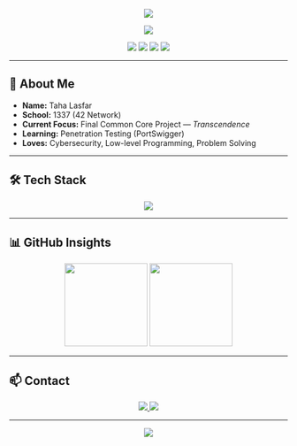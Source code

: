 <!-- HEADER -->
<p align="center">
  <img src="https://capsule-render.vercel.app/api?type=waving&color=00FF7F&height=120&section=header&text=Hey,+I'm+Taha+👋👨🏻‍💻&fontSize=40&fontColor=1a1a1a&animation=twinkling" />
</p>

<!-- Typing Intro -->
<p align="center">
  <img src="https://readme-typing-svg.demolab.com?font=Fira+Code&size=20&pause=1000&color=00FF7F&center=true&vCenter=true&width=500&lines=1337+Student+%7C+C%2FC%2B%2B+Enthusiast;Cybersecurity+Explorer;Always+Learning+%26+Building" />
</p>

<!-- BADGES -->
<p align="center">
  <img src="https://img.shields.io/badge/School-1337-000000?style=for-the-badge&logoColor=00FF7F&color=000000&labelColor=000000&border=00FF7F" />
  <img src="https://img.shields.io/badge/Learning-Cybersecurity%20%26%20C%2B%2B-000000?style=for-the-badge&logo=book&logoColor=00FF7F&color=000000&labelColor=000000&border=00FF7F" />
  <img src="https://img.shields.io/badge/Loves-Problem%20Solving-000000?style=for-the-badge&logo=hackaday&logoColor=00FF7F&color=000000&labelColor=000000&border=00FF7F" />
  <img src="https://img.shields.io/badge/OS-Linux-000000?style=for-the-badge&logo=linux&logoColor=00FF7F&color=000000&labelColor=000000&border=00FF7F" />
</p>


---

## 🚀 About Me
- **Name:** Taha Lasfar  
- **School:** 1337 (42 Network)  
- **Current Focus:** Final Common Core Project — *Transcendence*  
- **Learning:** Penetration Testing (PortSwigger)  
- **Loves:** Cybersecurity, Low-level Programming, Problem Solving  

---

## 🛠 Tech Stack
<p align="center">
  <img src="https://skillicons.dev/icons?i=c,cpp,js,py,linux,html,css,docker,git,nginx,bash" />
</p>

---

## 📊 GitHub Insights
<p align="center">
  <img src="https://github-readme-streak-stats.herokuapp.com?user=NoXei&theme=tokyonight&hide_border=true&ring=00FF7F&currStreakLabel=00FF7F" height="150"/>
  <img src="https://github-readme-stats.vercel.app/api/top-langs/?username=NoXei&layout=compact&theme=tokyonight&hide_border=true&title_color=00FF7F" height="150"/>
</p>

---

## 📫 Contact
<p align="center">
  <a href="https://www.linkedin.com/in/taha-lasfar-a9422a242/">
    <img src="https://img.shields.io/badge/LinkedIn-000000?style=for-the-badge&logo=linkedin&logoColor=00FF7F&color=000000&labelColor=000000&border=00FF7F" />
  </a>
  <a href="mailto:tahalasfar5544@gmail.com">
    <img src="https://img.shields.io/badge/Email-000000?style=for-the-badge&logo=gmail&logoColor=00FF7F&color=000000&labelColor=000000&border=00FF7F" />
  </a>
</p>

---

<p align="center">
  <img src="https://capsule-render.vercel.app/api?type=waving&color=00FF7F&height=100&section=footer" />
</p>
